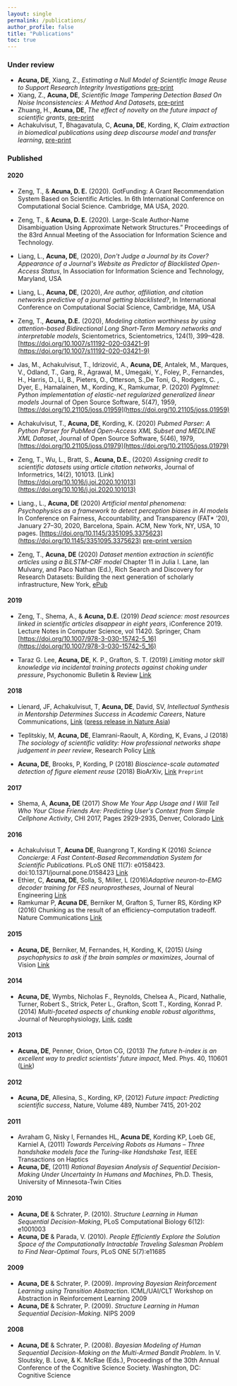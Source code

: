 ```yaml
---
layout: single
permalink: /publications/
author_profile: false
title: "Publications"
toc: true
---
```


### Under review

- **Acuna, DE**, Xiang, Z., _Estimating a Null Model of Scientific Image Reuse to Support Research Integrity Investigations_ [pre-print](https://arxiv.org/abs/2003.00878)
- Xiang, Z., **Acuna, DE**, _Scientific Image Tampering Detection Based On Noise Inconsistencies: A Method And Datasets_, [pre-print](https://arxiv.org/abs/2001.07799)
- Zhuang, H., **Acuna, DE**, _The effect of novelty on the future impact of scientific grants_, [pre-print](https://arxiv.org/abs/1911.02712)
- Achakulvisut, T, Bhagavatula, C, **Acuna, DE**, Kording, K, _Claim extraction in biomedical publications using deep discourse model and transfer learning_, [pre-print](https://arxiv.org/abs/1907.00962)

### Published

#### 2020

- Zeng, T., & **Acuna, D. E.** (2020). GotFunding: A Grant Recommendation System Based on Scientific Articles. In 6th International Conference on Computational Social Science. Cambridge, MA USA, 2020.

- Zeng, T., & **Acuna, D. E.** (2020). Large-Scale Author-Name Disambiguation Using Approximate Network Structures.” Proceedings of the 83rd Annual Meeting of the Association for Information Science and Technology.

- Liang, L., **Acuna, DE**, (2020), _Don't Judge a Journal by its Cover? Appearance of a Journal's Website as Predictor of Blacklisted Open-Access Status_, In Association for Information Science and Technology, Maryland, USA  

- Liang, L., **Acuna, DE**, (2020), _Are author, affiliation, and citation networks predictive of a journal getting blacklisted?_, In International Conference on Computational Social Science, Cambridge, MA, USA

- Zeng, T., **Acuna, D.E.** (2020), _Modeling citation worthiness by using attention-based Bidirectional Long Short-Term Memory networks and interpretable models_, Scientometrics, Scientometrics, 124(1), 399–428. [https://doi.org/10.1007/s11192-020-03421-9](https://doi.org/10.1007/s11192-020-03421-9)

- Jas, M., Achakulvisut, T., Idrizović, A., **Acuna, DE**, Antalek, M., Marques, V., Odland, T., Garg, R., Agrawal, M., Umegaki, Y., Foley, P., Fernandes, H., Harris, D., Li, B., Pieters, O., Otterson, S.,De Toni, G., Rodgers, C. , Dyer, E., Hamalainen, M., Kording, K., Ramkumar, P. (2020) _Pyglmnet: Python implementation of elastic-net regularized generalized linear models_ Journal of Open Source Software, 5(47), 1959, [https://doi.org/10.21105/joss.01959](https://doi.org/10.21105/joss.01959)

- Achakulvisut, T., **Acuna, DE**, Kording, K. (2020) _Pubmed Parser: A Python Parser for PubMed Open-Access XML Subset and MEDLINE XML Dataset_, Journal of Open Source Software, 5(46), 1979, [https://doi.org/10.21105/joss.01979](https://doi.org/10.21105/joss.01979)

- Zeng, T., Wu, L., Bratt, S., **Acuna, D.E.**, (2020) _Assigning credit to scientific datasets using article citation networks_, Journal of Informetrics, 14(2), 101013. [Link][https://doi.org/10.1016/j.joi.2020.101013](https://doi.org/10.1016/j.joi.2020.101013)

- Liang., L., **Acuna, DE** (2020) _Artificial mental phenomena: Psychophysics as a framework to detect perception biases in AI models_ In Conference on Fairness, Accountability, and Transparency (FAT* ’20), January
27–30, 2020, Barcelona, Spain. ACM, New York, NY, USA, 10 pages. [https://doi.org/10.1145/3351095.3375623](https://doi.org/10.1145/3351095.3375623) [pre-print version](https://arxiv.org/abs/1912.10818)

- Zeng, T., **Acuna, DE** (2020) _Dataset mention extraction in scientific articles using a BiLSTM-CRF model_ Chapter 11 in Julia I. Lane, Ian Mulvany, and Paco Nathan (Ed.), Rich Search and Discovery for Research Datasets: Building the next generation of scholarly infrastructure, New York, [ePub](https://study.sagepub.com/richcontext)

#### 2019

- Zeng, T., Shema, A., & **Acuna, D.E.** (2019) _Dead science: most resources linked in scientific articles disappear in eight years_, iConference 2019. Lecture Notes in Computer Science, vol 11420. Springer, Cham [https://doi.org/10.1007/978-3-030-15742-5_16](https://doi.org/10.1007/978-3-030-15742-5_16)

- Taraz G. Lee, **Acuna, DE**, K. P., Grafton, S. T. (2019) _Limiting motor skill knowledge via incidental 
training protects against choking under pressure_, Psychonomic Bulletin & Review [Link](https://doi.org/10.3758/s13423-018-1486-x)


#### 2018

- Líenard, JF, Achakulvisut, T, **Acuna, DE**, David, SV, _Intellectual Synthesis in Mentorship Determines Success in Academic Careers_, Nature Communications, [Link](https://www.nature.com/articles/s41467-018-07034-y) ([press release in Nature Asia](https://www.natureasia.com/en/research/highlight/12793))

- Teplitskiy, M, **Acuna, DE**, Elamrani-Raoult, A, Körding, K, Evans, J (2018) _The sociology of scientific validity: How professional networks shape judgement in peer review_, Research Policy [Link](https://www.sciencedirect.com/science/article/pii/S0048733318301598)

- **Acuna, DE**, Brooks, P, Kording, P (2018) _Bioscience-scale automated detection of figure element reuse_ (2018) BioArXiv, [Link](https://arxiv.org/pdf/1802.01270.pdf) `Preprint`


#### 2017

- Shema, A, **Acuna, DE** (2017) _Show Me Your App Usage and I Will Tell Who Your Close Friends Are: Predicting User's Context from Simple Cellphone Activity_, CHI 2017, Pages 2929-2935, Denver, Colorado [Link](https://dl.acm.org/citation.cfm?id=3053275)

#### 2016

- Achakulvisut T, **Acuna DE**, Ruangrong T, Kording K (2016) _Science Concierge: A Fast Content-Based Recommendation System for Scientific Publications_. PLoS ONE 11(7): e0158423. doi:10.1371/journal.pone.0158423 [Link](http://journals.plos.org/plosone/article?id=10.1371/journal.pone.0158423)
- Ethier, C, **Acuna, DE**, Solla, S, Miller, L (2016)_Adaptive neuron-to-EMG decoder training for FES neuroprostheses_, Journal of Neural Engineering [Link](https://www.ncbi.nlm.nih.gov/pubmed/27247280)
- Ramkumar P, **Acuna DE**, Berniker M, Grafton S, Turner RS, Körding KP (2016) Chunking as the result of an efficiency–computation tradeoff. Nature Communications [Link](http://www.nature.com/articles/ncomms12176)

#### 2015

- **Acuna, DE**, Berniker, M, Fernandes, H, Kording, K, (2015) _Using psychophysics to ask if the brain samples or maximizes_, Journal of Vision [Link](https://www.ncbi.nlm.nih.gov/pmc/articles/PMC4357487/)

#### 2014

- **Acuna, DE**, Wymbs, Nicholas F.,  Reynolds, Chelsea A., Picard, Nathalie, Turner, Robert S., Strick, Peter L., Grafton,  Scott T.,
Kording, Konrad P. (2014) _Multi-faceted aspects of chunking enable robust algorithms_, Journal of Neurophysiology, [Link](http://jn.physiology.org/content/early/2014/07/23/jn.00028.2014), [code](http://github.com/daniel-acuna/chunk_inference)

#### 2013

- **Acuna, DE**, Penner, Orion, Orton CG, (2013)  _The future h-index is an excellent way to predict scientists' future impact_, Med. Phys. 40, 110601 ([Link](http://scitation.aip.org/content/aapm/journal/medphys/40/11/10.1118/1.4816659))

#### 2012

- **Acuna, DE**, Allesina, S., Kording, KP, (2012) _Future impact: Predicting scientific success_, Nature, Volume 489, Number 7415, 201-202

#### 2011

- Avraham G, Nisky I, Fernandes HL, **Acuna DE**, Kording KP, Loeb GE, Karniel A, (2011) _Towards Perceiving Robots as Humans – Three handshake models face the Turing-like Handshake Test_, IEEE Transactions on Haptics
- **Acuna, DE**, (2011) _Rational Bayesian Analysis of Sequential Decision-Making Under Uncertainty In Humans and Machines_, Ph.D. Thesis, University of Minnesota-Twin Cities

#### 2010

- **Acuna, DE** & Schrater, P. (2010). _Structure Learning in Human Sequential Decision-Making_, PLoS Computational Biology 6(12): e1001003
- **Acuna, DE** & Parada, V. (2010). _People Efficiently Explore the Solution Space of the Computationally Intractable Traveling Salesman Problem to Find Near-Optimal Tours_, PLoS ONE 5(7):e11685

#### 2009

- **Acuna, DE** & Schrater, P. (2009). _Improving Bayesian Reinforcement Learning using Transition Abstraction_. ICML/UAI/CLT Workshop on Abstraction in Reinforcement Learning 2009
- **Acuna, DE** & Schrater, P. (2009). _Structure Learning in Human Sequential Decision-Making_. NIPS 2009

#### 2008

- **Acuna, DE** & Schrater, P. (2008). _Bayesian Modeling of Human Sequential Decision-Making on the Multi-Armed Bandit Problem_. In V. Sloutsky, B. Love, & K. McRae (Eds.), Proceedings of the 30th Annual Conference of the Cognitive Science Society. Washington, DC: Cognitive Science